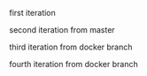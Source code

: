 first iteration

second iteration from master

third iteration from docker branch

fourth iteration from docker branch
